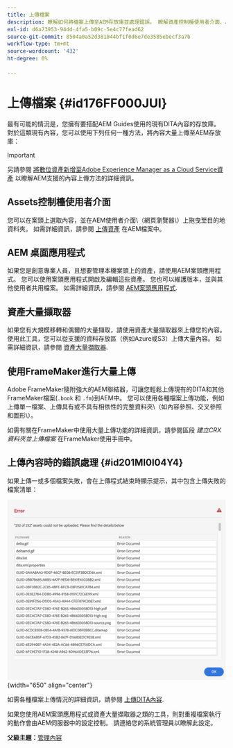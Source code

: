 ```yaml
---
title: 上傳檔案
description: 瞭解如何將檔案上傳至AEM存放庫並處理錯誤。 瞭解資產控制檯使用者介面、AEM案頭應用程式、資產大量擷取器，以及使用FrameMaker進行大量上傳。
exl-id: d6a73953-94dd-4fa5-b09c-5e4c77fead62
source-git-commit: 8504a0a52d381044bf1f0d6e7de3585ebecf3a7b
workflow-type: tm+mt
source-wordcount: '432'
ht-degree: 0%

---
```


# 上傳檔案 {#id176FF000JUI}

最有可能的情況是，您擁有要搭配AEM Guides使用的現有DITA內容的存放庫。 對於這類現有內容，您可以使用下列任何一種方法，將內容大量上傳至AEM存放庫：

>[!IMPORTANT]
>
> 另請參閱 [將數位資產新增至Adobe Experience Manager as a Cloud Service資產](https://experienceleague.adobe.com/docs/experience-manager-cloud-service/assets/manage/add-assets.html) 以瞭解AEM支援的內容上傳方法的詳細資訊。

## Assets控制檯使用者介面

您可以在案頭上選取內容，並在AEM使用者介面\（網頁瀏覽器\）上拖曳至目的地資料夾。 如需詳細資訊，請參閱 [上傳資產](https://experienceleague.adobe.com/docs/experience-manager-cloud-service/assets/manage/add-assets.html#upload-assets) 在AEM檔案中。

## AEM 桌面應用程式

如果您是創意專業人員，且想要管理本機案頭上的資產，請使用AEM案頭應用程式。 您可以使用案頭應用程式開啟及編輯這些資產。 您也可以維護版本，並與其他使用者共用檔案。 如需詳細資訊，請參閱 [AEM案頭應用程式](https://experienceleague.adobe.com/docs/experience-manager-desktop-app/using/using.html).

## 資產大量擷取器

如果您有大規模移轉和偶爾的大量擷取，請使用資產大量擷取器來上傳您的內容。 使用此工具，您可以從支援的資料存放區（例如Azure或S3）上傳大量內容。 如需詳細資訊，請參閱 [資產大量擷取器](https://experienceleague.adobe.com/docs/experience-manager-cloud-service/assets/manage/add-assets.html?lang=en#asset-bulk-ingestor).

## 使用FrameMaker進行大量上傳

Adobe FrameMaker隨附強大的AEM聯結器，可讓您輕鬆上傳現有的DITA和其他FrameMaker檔案\(`.book` 和 `.fm`\)到AEM中。 您可以使用各種檔案上傳功能，例如上傳單一檔案、上傳具有或不具有相依性的完整資料夾\（如內容參照、交叉參照和圖形\）。

如需有關在FrameMaker中使用大量上傳功能的詳細資訊，請參閱區段 *建立CRX資料夾並上傳檔案* 在FrameMaker使用手冊中。

## 上傳內容時的錯誤處理 {#id201MI0I04Y4}

如果上傳一或多個檔案失敗，會在上傳程式結束時顯示提示，其中包含上傳失敗的檔案清單：

![](images/uuid-files-failed-to-upload_cs.png){width="650" align="center"}

如需各種檔案上傳情況的詳細資訊，請參閱 [上傳DITA內容](authoring-file-management.md#).

如果您使用AEM案頭應用程式或資產大量擷取器之類的工具，則對重複檔案執行的動作會由AEM伺服器中的設定控制。 請連絡您的系統管理員以瞭解此設定。

**父級主題：**[&#x200B;管理內容](authoring.md)
